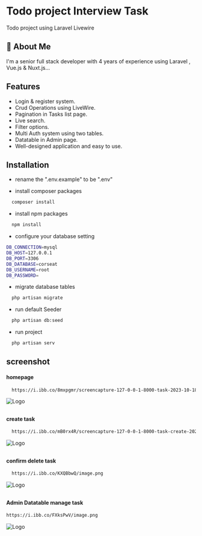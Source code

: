 
# Todo project Interview Task

Todo project using Laravel Livewire



## 🚀 About Me
I'm a senior full stack developer with 4 years of experience using Laravel , Vue.js & Nuxt.js...


## Features
- Login & register system.
- Crud Operations using LiveWire.
- Pagination in Tasks list page.
- Live search.
- Filter options.
- Multi Auth system using two tables.
- Datatable in Admin page.
- Well-designed application and easy to use.




## Installation

- rename the ".env.example" to be ".env"


- install composer packages

```bash
  composer install 
```

- install npm  packages

```bash
  npm install 
```
- configure your database setting 
```bash
DB_CONNECTION=mysql
DB_HOST=127.0.0.1
DB_PORT=3306
DB_DATABASE=corseat
DB_USERNAME=root
DB_PASSWORD=
```
- migrate database tables

```bash
  php artisan migrate 
```

- run default Seeder

```bash
  php artisan db:seed 
```
    
- run project

```bash
  php artisan serv
```
## screenshot
#### homepage 
```bash
  https://i.ibb.co/8mxpgmr/screencapture-127-0-0-1-8000-task-2023-10-18-00-50-02.png 
```
![Logo](https://i.ibb.co/8mxpgmr/screencapture-127-0-0-1-8000-task-2023-10-18-00-50-02.png)
##

#### create task
```bash
  https://i.ibb.co/mB0rx4R/screencapture-127-0-0-1-8000-task-create-2023-10-18-01-11-01.png 
```
![Logo](https://i.ibb.co/mB0rx4R/screencapture-127-0-0-1-8000-task-create-2023-10-18-01-11-01.png)

##

#### confirm delete task
```bash
  https://i.ibb.co/KXQBbwQ/image.png 
```
![Logo](https://i.ibb.co/KXQBbwQ/image.png)
##

#### Admin Datatable manage task
```bash
https://i.ibb.co/FXksPwV/image.png
```
![Logo](https://i.ibb.co/FXksPwV/image.png)

